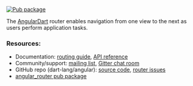 <!-- Badges -->

[![Pub package](https://img.shields.io/pub/v/angular_router.svg)][pub_angular_router]

The [AngularDart][webdev_angular] router enables navigation from one view to
the next as users perform application tasks.

### Resources:

* Documentation:
  [routing guide][webdev_router],
  [API reference][dartdoc]
* Community/support:
  [mailing list][],
  [Gitter chat room][]
* GitHub repo (dart-lang/angular):
  [source code](https://github.com/dart-lang/angular),
  [router issues][]
* [angular_router pub package][pub_angular_router]

[dartdoc]: https://www.dartdocs.org/documentation/angular_router/latest
[Gitter chat room]: https://gitter.im/dart-lang/angular
[mailing list]: https://groups.google.com/a/dartlang.org/forum/#!forum/web
[pub_angular_router]: https://pub.dev/packages/angular_router
[router issues]: https://github.com/dart-lang/angular/issues?q=is%3Aopen+is%3Aissue+label%3A%22area%3A+router%22
[source code]: https://github.com/dart-lang/angular
[webdev_angular]: https://angulardart.dev/
[webdev_router]: https://angulardart.dev/guide/router

